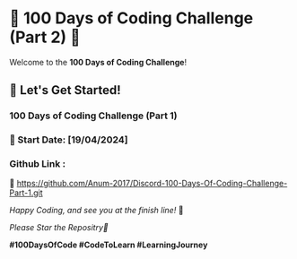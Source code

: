 
# 🚀 100 Days of Coding Challenge (Part 2) 🚀


Welcome to the **100 Days of Coding Challenge**!

## 💪 Let's Get Started!

### 100 Days of Coding Challenge (Part 1)

### 📅 Start Date: [19/04/2024] 
### Github Link : 
  🔗 https://github.com/Anum-2017/Discord-100-Days-Of-Coding-Challenge-Part-1.git

 
*Happy Coding, and see you at the finish line!* 🏁

*Please Star the Repositry🌟*

**#100DaysOfCode            #CodeToLearn               #LearningJourney**
